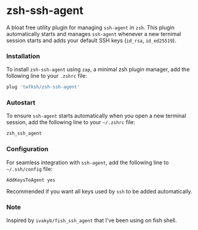 # zsh-ssh-agent

A bloat free utility plugin for managing `ssh-agent` in `zsh`. This plugin automatically starts and manages `ssh-agent` whenever a new ternimal session starts and adds your default SSH keys (`id_rsa`, `id_ed25519`).

### Installation

To install `zsh-ssh-agent` using `zap`, a minimal zsh plugin manager, add the following line to your `.zshrc` file:
```zsh
plug 'twfksh/zsh-ssh-agent'
```

### Autostart

To ensure `ssh-agent` starts automatically when you open a new terminal session, add the following line to your `~/.zshrc` file:
```zsh
zsh_ssh_agent
```


### Configuration

For seamless integration with `ssh-agent`, add the following line to `~/.ssh/config` file:
```
AddKeysToAgent yes
```

Recommended if you want all keys used by `ssh` to be added automatically.

### Note

Inspired by `ivakyb/fish_ssh_agent` that I've been using on fish shell.
